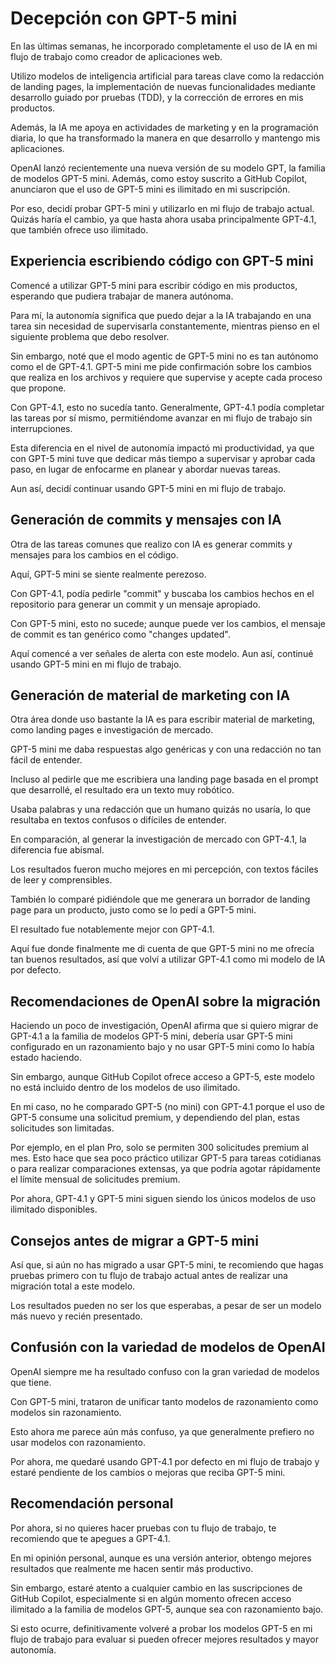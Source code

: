 # Decepción con GPT-5 mini

En las últimas semanas, he incorporado completamente el uso de IA en mi flujo de trabajo como creador de aplicaciones web.

Utilizo modelos de inteligencia artificial para tareas clave como la redacción de landing pages, la implementación de nuevas funcionalidades mediante desarrollo guiado por pruebas (TDD), y la corrección de errores en mis productos.

Además, la IA me apoya en actividades de marketing y en la programación diaria, lo que ha transformado la manera en que desarrollo y mantengo mis aplicaciones.

OpenAI lanzó recientemente una nueva versión de su modelo GPT, la familia de modelos GPT-5 mini. Además, como estoy suscrito a GitHub Copilot, anunciaron que el uso de GPT-5 mini es ilimitado en mi suscripción.

Por eso, decidí probar GPT-5 mini y utilizarlo en mi flujo de trabajo actual. Quizás haría el cambio, ya que hasta ahora usaba principalmente GPT-4.1, que también ofrece uso ilimitado.

## Experiencia escribiendo código con GPT-5 mini

Comencé a utilizar GPT-5 mini para escribir código en mis productos, esperando que pudiera trabajar de manera autónoma.

Para mí, la autonomía significa que puedo dejar a la IA trabajando en una tarea sin necesidad de supervisarla constantemente, mientras pienso en el siguiente problema que debo resolver.

Sin embargo, noté que el modo agentic de GPT-5 mini no es tan autónomo como el de GPT-4.1. GPT-5 mini me pide confirmación sobre los cambios que realiza en los archivos y requiere que supervise y acepte cada proceso que propone.

Con GPT-4.1, esto no sucedía tanto. Generalmente, GPT-4.1 podía completar las tareas por sí mismo, permitiéndome avanzar en mi flujo de trabajo sin interrupciones.

Esta diferencia en el nivel de autonomía impactó mi productividad, ya que con GPT-5 mini tuve que dedicar más tiempo a supervisar y aprobar cada paso, en lugar de enfocarme en planear y abordar nuevas tareas.

Aun así, decidí continuar usando GPT-5 mini en mi flujo de trabajo.

## Generación de commits y mensajes con IA

Otra de las tareas comunes que realizo con IA es generar commits y mensajes para los cambios en el código.

Aquí, GPT-5 mini se siente realmente perezoso.

Con GPT-4.1, podía pedirle "commit" y buscaba los cambios hechos en el repositorio para generar un commit y un mensaje apropiado.

Con GPT-5 mini, esto no sucede; aunque puede ver los cambios, el mensaje de commit es tan genérico como "changes updated".

Aquí comencé a ver señales de alerta con este modelo. Aun así, continué usando GPT-5 mini en mi flujo de trabajo.

## Generación de material de marketing con IA

Otra área donde uso bastante la IA es para escribir material de marketing, como landing pages e investigación de mercado.

GPT-5 mini me daba respuestas algo genéricas y con una redacción no tan fácil de entender.

Incluso al pedirle que me escribiera una landing page basada en el prompt que desarrollé, el resultado era un texto muy robótico.

Usaba palabras y una redacción que un humano quizás no usaría, lo que resultaba en textos confusos o difíciles de entender.

En comparación, al generar la investigación de mercado con GPT-4.1, la diferencia fue abismal.

Los resultados fueron mucho mejores en mi percepción, con textos fáciles de leer y comprensibles.

También lo comparé pidiéndole que me generara un borrador de landing page para un producto, justo como se lo pedí a GPT-5 mini.

El resultado fue notablemente mejor con GPT-4.1.

Aquí fue donde finalmente me di cuenta de que GPT-5 mini no me ofrecía tan buenos resultados, así que volví a utilizar GPT-4.1 como mi modelo de IA por defecto.

## Recomendaciones de OpenAI sobre la migración

Haciendo un poco de investigación, OpenAI afirma que si quiero migrar de GPT-4.1 a la familia de modelos GPT-5 mini, debería usar GPT-5 mini configurado en un razonamiento bajo y no usar GPT-5 mini como lo había estado haciendo.

Sin embargo, aunque GitHub Copilot ofrece acceso a GPT-5, este modelo no está incluido dentro de los modelos de uso ilimitado.

En mi caso, no he comparado GPT-5 (no mini) con GPT-4.1 porque el uso de GPT-5 consume una solicitud premium, y dependiendo del plan, estas solicitudes son limitadas.

Por ejemplo, en el plan Pro, solo se permiten 300 solicitudes premium al mes. Esto hace que sea poco práctico utilizar GPT-5 para tareas cotidianas o para realizar comparaciones extensas, ya que podría agotar rápidamente el límite mensual de solicitudes premium.

Por ahora, GPT-4.1 y GPT-5 mini siguen siendo los únicos modelos de uso ilimitado disponibles.

## Consejos antes de migrar a GPT-5 mini

Así que, si aún no has migrado a usar GPT-5 mini, te recomiendo que hagas pruebas primero con tu flujo de trabajo actual antes de realizar una migración total a este modelo.

Los resultados pueden no ser los que esperabas, a pesar de ser un modelo más nuevo y recién presentado.

## Confusión con la variedad de modelos de OpenAI

OpenAI siempre me ha resultado confuso con la gran variedad de modelos que tiene.

Con GPT-5 mini, trataron de unificar tanto modelos de razonamiento como modelos sin razonamiento.

Esto ahora me parece aún más confuso, ya que generalmente prefiero no usar modelos con razonamiento.

Por ahora, me quedaré usando GPT-4.1 por defecto en mi flujo de trabajo y estaré pendiente de los cambios o mejoras que reciba GPT-5 mini.

## Recomendación personal

Por ahora, si no quieres hacer pruebas con tu flujo de trabajo, te recomiendo que te apegues a GPT-4.1.

En mi opinión personal, aunque es una versión anterior, obtengo mejores resultados que realmente me hacen sentir más productivo.

Sin embargo, estaré atento a cualquier cambio en las suscripciones de GitHub Copilot, especialmente si en algún momento ofrecen acceso ilimitado a la familia de modelos GPT-5, aunque sea con razonamiento bajo.

Si esto ocurre, definitivamente volveré a probar los modelos GPT-5 en mi flujo de trabajo para evaluar si pueden ofrecer mejores resultados y mayor autonomía.
